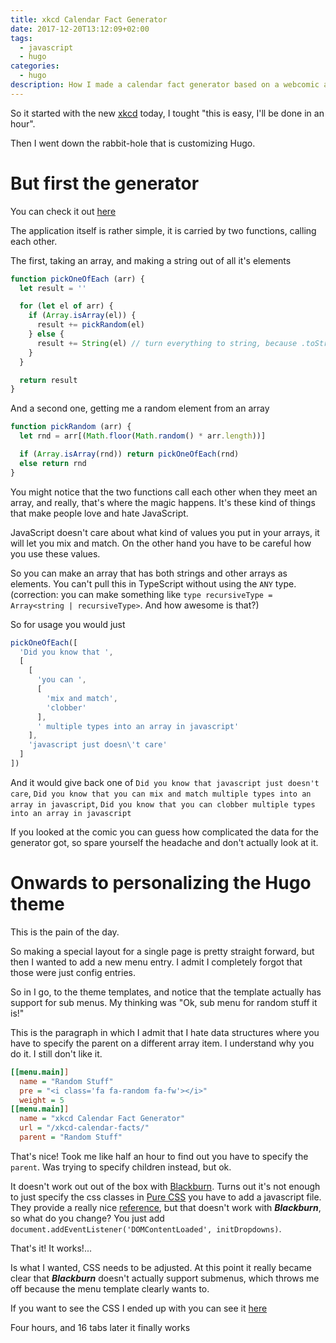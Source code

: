 ```yaml
---
title: xkcd Calendar Fact Generator
date: 2017-12-20T13:12:09+02:00
tags:
  - javascript
  - hugo
categories:
  - hugo
description: How I made a calendar fact generator based on a webcomic and then fell into the rabbit-hole of customizing Hugo
---
```


So it started with the new [xkcd](https://xkcd.com/1930/) today, I tought "this
is easy, I'll be done in an hour".

Then I went down the rabbit-hole that is customizing Hugo.

# But first the generator

You can check it out [here](/random-stuff/xkcd-calendar-facts/)

The application itself is rather simple, it is carried by two functions, calling
each other.

The first, taking an array, and making a string out of all it's elements

```js
function pickOneOfEach (arr) {
  let result = ''

  for (let el of arr) {
    if (Array.isArray(el)) {
      result += pickRandom(el)
    } else {
      result += String(el) // turn everything to string, because .toString() can be unreliable in what it returns
    }
  }

  return result
}
```

And a second one, getting me a random element from an array

```js
function pickRandom (arr) {
  let rnd = arr[(Math.floor(Math.random() * arr.length))]

  if (Array.isArray(rnd)) return pickOneOfEach(rnd)
  else return rnd
}
```

You might notice that the two functions call each other when they meet an array,
and really, that's where the magic happens. It's these kind of things that make
people love and hate JavaScript.

JavaScript doesn't care about what kind of values you put in your arrays, it
will let you mix and match. On the other hand you have to be careful how you use
these values.

So you can make an array that has both strings and other arrays as elements. You
can't pull this in TypeScript without using the `ANY` type.  
(correction: you can make something like `type recursiveType = Array<string | recursiveType>`. And how awesome is that?)

So for usage you would just

```js
pickOneOfEach([
  'Did you know that ',
  [
    [
      'you can ',
      [
        'mix and match',
        'clobber'
      ],
      ' multiple types into an array in javascript'
    ],
    'javascript just doesn\'t care'
  ]
])
```

And it would give back one of `Did you know that javascript just doesn't care`,
`Did you know that you can mix and match multiple types into an array in javascript`,
`Did you know that you can clobber multiple types into an array in javascript`

If you looked at the comic you can guess how complicated the data for the
generator got, so spare yourself the headache and don't actually look at it.

# Onwards to personalizing the Hugo theme

This is the pain of the day.

So making a special layout for a single page is pretty straight forward, but
then I wanted to add a new menu entry. I admit I completely forgot that those
were just config entries.

So in I go, to the theme templates, and notice that the template actually has
support for sub menus. My thinking was "Ok, sub menu for random stuff it is!"

This is the paragraph in which I admit that I hate data structures where you
have to specify the parent on a different array item. I understand why you do it.
I still don't like it.

```ini
[[menu.main]]
  name = "Random Stuff"
  pre = "<i class='fa fa-random fa-fw'></i>"
  weight = 5
[[menu.main]]
  name = "xkcd Calendar Fact Generator"
  url = "/xkcd-calendar-facts/"
  parent = "Random Stuff"
```

That's nice! Took me like half an hour to find out you have to specify the
`parent`. Was trying to specify children instead, but ok.

It doesn't work out out of the box with
[Blackburn](https://github.com/yoshiharuyamashita/blackburn). Turns out it's not
enough to just specify the css classes in [Pure CSS](https://purecss.io/) you
have to add a javascript file. They provide a really nice
[reference](https://purecss.io/js/menus.js), but that doesn't work with
___Blackburn___, so what do you change? You just add
`document.addEventListener('DOMContentLoaded', initDropdowns)`.

That's it! It works!...

Is what I wanted, CSS needs to be adjusted. At this point it really became clear
that ___Blackburn___ doesn't actually support submenus, which throws me off
because the menu template clearly wants to.

If you want to see the CSS I ended up with you can see it
[here](/css/menu-override.css)

Four hours, and 16 tabs later it finally works
